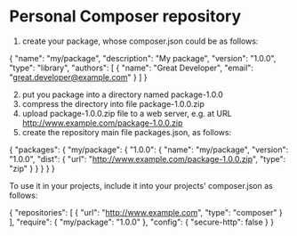 # Personal Composer repository

1. create your package, whose composer.json could be as follows:

{
    "name": "my/package",
    "description": "My package",
    "version": "1.0.0",
    "type": "library",
    "authors": [
        {
            "name": "Great Developer",
            "email": "great.developer@example.com"
        }
    ]
}

2. put you package into a directory named package-1.0.0
3. compress the directory into file package-1.0.0.zip
4. upload package-1.0.0.zip file to a web server, e.g. at URL http://www.example.com/package-1.0.0.zip
5. create the repository main file packages.json, as follows:

{
    "packages": {
        "my/package": {
            "1.0.0": {
                "name": "my/package",
                "version": "1.0.0",
                "dist": {
                    "url": "http://www.example.com/package-1.0.0.zip",
                    "type": "zip"
                }
            }
        }
    }
}

To use it in your projects, include it into your projects' composer.json as follows:

{
    "repositories": [
        {
            "url": "http://www.example.com",
            "type": "composer"
        }
    ],
    "require": {
        "my/package": "1.0.0"
    },
    "config": {
        "secure-http": false
    }
}
